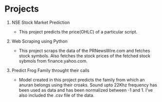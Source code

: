 # Projects
  1.  NSE Stock Market Prediction
      * This project predicts the price(OHLC) of a particular script.

  2. Web Scraping using Python
      * This project scraps the data of the PRNewsWire.com and fetches stock symbols. Also fetches the stock prices of the fetched stock sybmols from finance.yahoo.com.
     
  3. Predict Frog Family throught their calls
      * Model created in this project predicts the family from which an anuran belongs using their croaks. Sound upto 22Khz frequency has been used as data and has been normalized between -1 and 1. I've also included the .csv file of the data.
